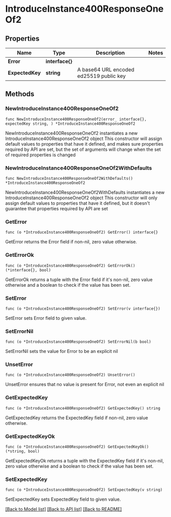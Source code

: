 # IntroduceInstance400ResponseOneOf2

## Properties

Name | Type | Description | Notes
------------ | ------------- | ------------- | -------------
**Error** | **interface{}** |  | 
**ExpectedKey** | **string** | A base64 URL encoded ed25519 public key | 

## Methods

### NewIntroduceInstance400ResponseOneOf2

`func NewIntroduceInstance400ResponseOneOf2(error_ interface{}, expectedKey string, ) *IntroduceInstance400ResponseOneOf2`

NewIntroduceInstance400ResponseOneOf2 instantiates a new IntroduceInstance400ResponseOneOf2 object
This constructor will assign default values to properties that have it defined,
and makes sure properties required by API are set, but the set of arguments
will change when the set of required properties is changed

### NewIntroduceInstance400ResponseOneOf2WithDefaults

`func NewIntroduceInstance400ResponseOneOf2WithDefaults() *IntroduceInstance400ResponseOneOf2`

NewIntroduceInstance400ResponseOneOf2WithDefaults instantiates a new IntroduceInstance400ResponseOneOf2 object
This constructor will only assign default values to properties that have it defined,
but it doesn't guarantee that properties required by API are set

### GetError

`func (o *IntroduceInstance400ResponseOneOf2) GetError() interface{}`

GetError returns the Error field if non-nil, zero value otherwise.

### GetErrorOk

`func (o *IntroduceInstance400ResponseOneOf2) GetErrorOk() (*interface{}, bool)`

GetErrorOk returns a tuple with the Error field if it's non-nil, zero value otherwise
and a boolean to check if the value has been set.

### SetError

`func (o *IntroduceInstance400ResponseOneOf2) SetError(v interface{})`

SetError sets Error field to given value.


### SetErrorNil

`func (o *IntroduceInstance400ResponseOneOf2) SetErrorNil(b bool)`

 SetErrorNil sets the value for Error to be an explicit nil

### UnsetError
`func (o *IntroduceInstance400ResponseOneOf2) UnsetError()`

UnsetError ensures that no value is present for Error, not even an explicit nil
### GetExpectedKey

`func (o *IntroduceInstance400ResponseOneOf2) GetExpectedKey() string`

GetExpectedKey returns the ExpectedKey field if non-nil, zero value otherwise.

### GetExpectedKeyOk

`func (o *IntroduceInstance400ResponseOneOf2) GetExpectedKeyOk() (*string, bool)`

GetExpectedKeyOk returns a tuple with the ExpectedKey field if it's non-nil, zero value otherwise
and a boolean to check if the value has been set.

### SetExpectedKey

`func (o *IntroduceInstance400ResponseOneOf2) SetExpectedKey(v string)`

SetExpectedKey sets ExpectedKey field to given value.



[[Back to Model list]](../README.md#documentation-for-models) [[Back to API list]](../README.md#documentation-for-api-endpoints) [[Back to README]](../README.md)


